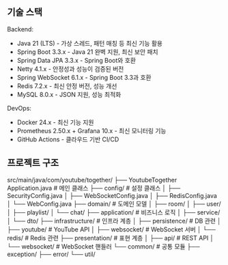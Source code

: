 ## 기술 스택
Backend:
- Java 21 (LTS) - 가상 스레드, 패턴 매칭 등 최신 기능 활용
- Spring Boot 3.3.x - Java 21 완벽 지원, 최신 보안 패치
- Spring Data JPA 3.3.x - Spring Boot와 호환
- Netty 4.1.x - 안정성과 성능이 검증된 버전
- Spring WebSocket 6.1.x - Spring Boot 3.3과 호환
- Redis 7.2.x - 최신 안정 버전, 성능 개선
- MySQL 8.0.x - JSON 지원, 성능 최적화

DevOps:
- Docker 24.x - 최신 기능 지원
- Prometheus 2.50.x + Grafana 10.x - 최신 모니터링 기능
- GitHub Actions - 클라우드 기반 CI/CD

## 프로젝트 구조
src/main/java/com/youtube/together/
├── YoutubeTogether Application.java     # 메인 클래스
├── config/                              # 설정 클래스
│   ├── SecurityConfig.java
│   ├── WebSocketConfig.java
│   ├── RedisConfig.java
│   └── WebConfig.java
├── domain/                              # 도메인 모델
│   ├── room/
│   ├── user/
│   ├── playlist/
│   └── chat/
├── application/                         # 비즈니스 로직
│   ├── service/
│   └── dto/
├── infrastructure/                      # 인프라 계층
│   ├── persistence/                     # DB 관련
│   ├── youtube/                         # YouTube API
│   ├── websocket/                       # WebSocket 서버
│   └── redis/                          # Redis 관련
├── presentation/                        # 표현 계층
│   ├── api/                            # REST API
│   └── websocket/                      # WebSocket 핸들러
└── common/                             # 공통 모듈
    ├── exception/
    ├── error/
    └── util/

